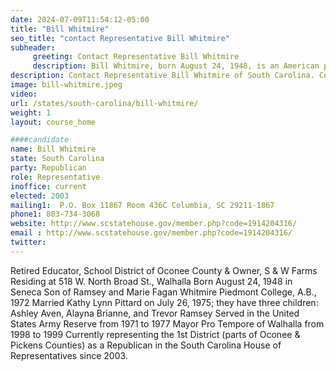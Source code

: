 ```yaml
---
date: 2024-07-09T11:54:12-05:00
title: "Bill Whitmire"
seo_title: "contact Representative Bill Whitmire"
subheader:
     greeting: Contact Representative Bill Whitmire
     description: Bill Whitmire, born August 24, 1948, is an American politician from the Republican Party. He has served as a member of the South Carolina House of Representatives, representing District 1, since he assumed office in 2002.
description: Contact Representative Bill Whitmire of South Carolina. Contact information for Bill Whitmire includes email address, phone number, and mailing address.
image: bill-whitmire.jpeg
video:
url: /states/south-carolina/bill-whitmire/
weight: 1
layout: course_home

####candidate
name: Bill Whitmire
state: South Carolina
party: Republican
role: Representative
inoffice: current
elected: 2003
mailing1:  P.O. Box 11867 Room 436C Columbia, SC 29211-1867
phone1: 803-734-3068
website: http://www.scstatehouse.gov/member.php?code=1914204316/
email : http://www.scstatehouse.gov/member.php?code=1914204316/
twitter: 
---
```

Retired Educator, School District of Oconee County & Owner, S & W Farms
Residing at 518 W. North Broad St., Walhalla
Born August 24, 1948 in Seneca
Son of Ramsey and Marie Fagan Whitmire
Piedmont College, A.B., 1972
Married Kathy Lynn Pittard on July 26, 1975; they have three children: Ashley Aven, Alayna Brianne, and Trevor Ramsey
Served in the United States Army Reserve from 1971 to 1977
Mayor Pro Tempore of Walhalla from 1998 to 1999
Currently representing the 1st District (parts of Oconee & Pickens Counties) as a Republican in the South Carolina House of Representatives since 2003.
